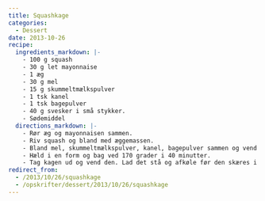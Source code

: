 ```yaml
---
title: Squashkage
categories:
  - Dessert
date: 2013-10-26
recipe:
  ingredients_markdown: |-
    - 100 g squash
    - 30 g let mayonnaise
    - 1 æg
    - 30 g mel
    - 15 g skummeltmælkspulver
    - 1 tsk kanel
    - 1 tsk bagepulver
    - 40 g svesker i små stykker.
    - Sødemiddel
  directions_markdown: |-
    - Rør æg og mayonnaisen sammen.
    - Riv squash og bland med æggemassen.
    - Bland mel, skummeltmælkspulver, kanel, bagepulver sammen og vend det i dejen sammen med svesker. Smag til med sødemiddel.
    - Hæld i en form og bag ved 170 grader i 40 minutter.
    - Tag kagen ud og vend den. Lad det stå og afkøle før den skæres i skiver.
redirect_from:
  - /2013/10/26/squashkage
  - /opskrifter/dessert/2013/10/26/squashkage
---
```

